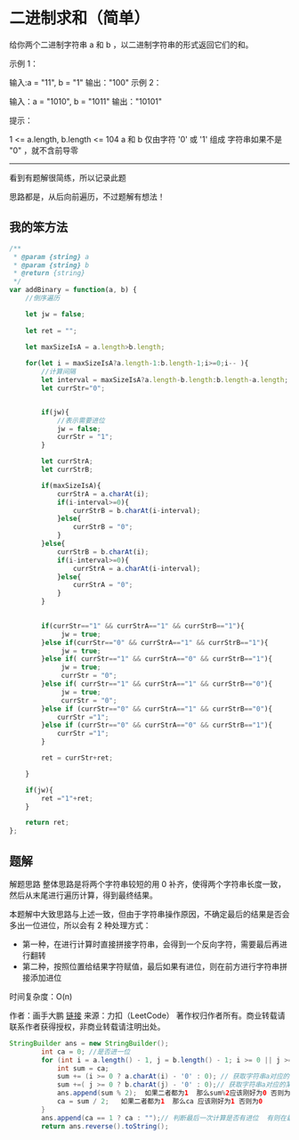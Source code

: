 # 二进制求和（简单）

给你两个二进制字符串 a 和 b ，以二进制字符串的形式返回它们的和。

示例 1：

输入:a = "11", b = "1"
输出："100"
示例 2：

输入：a = "1010", b = "1011"
输出："10101"

提示：

1 <= a.length, b.length <= 104
a 和 b 仅由字符 '0' 或 '1' 组成
字符串如果不是 "0" ，就不含前导零

---

看到有题解很简练，所以记录此题

思路都是，从后向前遍历，不过题解有想法！

## 我的笨方法

```javascript
/**
 * @param {string} a
 * @param {string} b
 * @return {string}
 */
var addBinary = function(a, b) {
    //倒序遍历

    let jw = false;
    
    let ret = "";

    let maxSizeIsA = a.length>b.length;
    
    for(let i = maxSizeIsA?a.length-1:b.length-1;i>=0;i-- ){
        //计算间隔
        let interval = maxSizeIsA?a.length-b.length:b.length-a.length;
        let currStr="0";


        if(jw){
            //表示需要进位
            jw = false;
            currStr = "1";
        }

        let currStrA;
        let currStrB;

        if(maxSizeIsA){
            currStrA = a.charAt(i);
            if(i-interval>=0){
                currStrB = b.charAt(i-interval);
            }else{
                currStrB = "0";
            }
        }else{
            currStrB = b.charAt(i);
            if(i-interval>=0){
                currStrA = a.charAt(i-interval);
            }else{
                currStrA = "0";
            }
        }
       

        if(currStr=="1" && currStrA=="1" && currStrB=="1"){
             jw = true; 
        }else if(currStr=="0" && currStrA=="1" && currStrB=="1"){
             jw = true; 
        }else if( currStr=="1" && currStrA=="0" && currStrB=="1"){
             jw = true; 
             currStr = "0";
        }else if( currStr=="1" && currStrA=="1" && currStrB=="0"){
             jw = true; 
             currStr = "0";
        }else if (currStr=="0" && currStrA=="1" && currStrB=="0"){
            currStr ="1";
        }else if (currStr=="0" && currStrA=="0" && currStrB=="1"){
            currStr ="1";
        }

        ret = currStr+ret;

    }

    if(jw){
        ret ="1"+ret;
    }

    return ret;
};
```

## 题解

解题思路
整体思路是将两个字符串较短的用 0 补齐，使得两个字符串长度一致，然后从末尾进行遍历计算，得到最终结果。

本题解中大致思路与上述一致，但由于字符串操作原因，不确定最后的结果是否会多出一位进位，所以会有 2 种处理方式：

- 第一种，在进行计算时直接拼接字符串，会得到一个反向字符，需要最后再进行翻转
- 第二种，按照位置给结果字符赋值，最后如果有进位，则在前方进行字符串拼接添加进位

时间复杂度：O(n)

作者：画手大鹏
[链接](https://leetcode.cn/problems/add-binary/solutions/9617/hua-jie-suan-fa-67-er-jin-zhi-qiu-he-by-guanpengch/)
来源：力扣（LeetCode）
著作权归作者所有。商业转载请联系作者获得授权，非商业转载请注明出处。

```java
StringBuilder ans = new StringBuilder();
        int ca = 0; //是否进一位 
        for (int i = a.length() - 1, j = b.length() - 1; i >= 0 || j >= 0; i--, j--) {
            int sum = ca;
            sum += (i >= 0 ? a.charAt(i) - '0' : 0); // 获取字符串a对应的某一位的值 当i<0是 sum+=0（向前补0） 否则取原值 ‘1’的char类型和‘0’的char类型刚好相差为1
            sum +=( j >= 0 ? b.charAt(j) - '0' : 0);// 获取字符串a对应的某一位的值 当i<0是 sum+=0（向前补0） 否则取原值 ‘1’的char类型和‘0’的char类型刚好相差为1
            ans.append(sum % 2);  如果二者都为1  那么sum%2应该刚好为0 否则为1
            ca = sum / 2;   如果二者都为1  那么ca 应该刚好为1 否则为0
        }
        ans.append(ca == 1 ? ca : "");// 判断最后一次计算是否有进位  有则在最前面加上1 否则原样输出
        return ans.reverse().toString();
```
